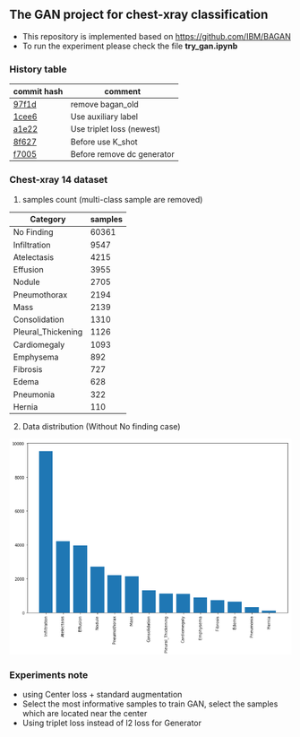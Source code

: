 
## The GAN project for chest-xray classification
- This repository is implemented based on https://github.com/IBM/BAGAN
- To run the experiment please check the file **try_gan.ipynb**

### History table
| commit hash | comment |
|--|--|
| [97f1d](../../commit/97f1dba8dc6f8f69acac35bdcc6588add513035f) | remove bagan_old |
| [1cee6](../../commit/1cee698d28210cd18bf6914a752857611d5ef548) | Use auxiliary label |
| [a1e22](../../commit/a1e2254378c8bae92bf89f658be629c6cc28fa9e) | Use triplet loss (newest)|
| [8f627](../../commit/8f6274d2d6f87ed87986de66ee92fbc411ae7330) | Before use K_shot |
| [f7005](../../commit/f700526fd86de862683150f7302ae8f0f900388f) | Before remove dc generator|

### Chest-xray 14 dataset


1. samples count (multi-class sample are removed)

| Category | samples |
|--|--|
| No Finding | 60361 |
| Infiltration | 9547 |
| Atelectasis | 4215 |
| Effusion | 3955 |
| Nodule | 2705 |
| Pneumothorax | 2194 |
| Mass | 2139 |
| Consolidation | 1310 |
| Pleural_Thickening | 1126 |
| Cardiomegaly | 1093 |
| Emphysema | 892 |
| Fibrosis | 727 |
| Edema | 628 |
| Pneumonia | 322 |
| Hernia | 110 |

2. Data distribution (Without No finding case)

![label_counts](images/label_counts_2.png)  



### Experiments note
- using Center loss + standard augmentation
- Select the most informative samples to train GAN, select the samples which are located near the center
- Using triplet loss instead of l2 loss for Generator
